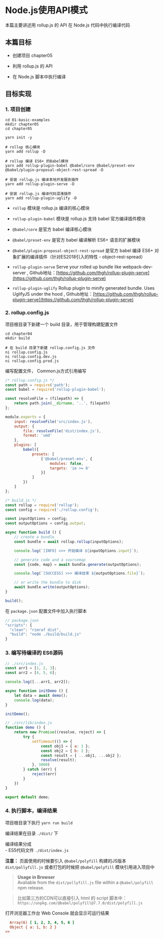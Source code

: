 # Node.js使用API模式

本篇主要讲述用 rollup.js 的 API 在 Node.js 代码中执行编译代码

## 本篇目标

- 创建项目 chapter05

- 利用 rollup.js 的 API

- 在 Node.js 脚本中执行编译


## 目标实现

### 1. 项目创建

```shell script
cd 01-basic-examples
mkdir chapter05
cd chapter05

yarn init -y

# rollup 核心模块
yarn add rollup -D

# rollup 编译 ES6+ 的Babel模块
yarn add rollup-plugin-babel @babel/core @babel/preset-env @babel/plugin-proposal-object-rest-spread -D

# 安装 rollup.js 编译本地开发服务插件
yarn add rollup-plugin-serve -D

# 安装 rollup.js 编译代码混淆插件
yarn add rollup-plugin-uglify -D
```


- `rollup` 模块是 rollup.js 编译的核心模块

- `rollup-plugin-babel` 模块是 rollup.js 支持 babel 官方编译插件模块

- `@babel/core` 是官方 babel 编译核心模块

- `@babel/preset-env` 是官方 babel 编译解析 ES6+ 语言的扩展模块

- `@babel/plugin-proposal-object-rest-spread` 是官方 babel 编译 ES6+ 对象扩展的编译插件（针对ES2018引入的特性 - object-rest-spread）

- `rollup-plugin-serve`  Serve your rolled up bundle like webpack-dev-server , Github地址：[https://github.com/thgh/rollup-plugin-serve](https://github.com/thgh/rollup-plugin-serve)

- `rollup-plugin-uglify`  Rollup plugin to minify generated bundle. Uses UglifyJS under the hood , Github地址：[https://github.com/thgh/rollup-plugin-serve](https://github.com/thgh/rollup-plugin-serve)


### 2. rollup.config.js

项目根目录下新建一个 build 目录，用于管理构建配置文件

```shell script
cd chapter04
mkdir build

# 在 build 目录下新建 rollup.config.js 文件
ni rollup.config.js
ni rollup.config.dev.js
ni rollup.config.prod.js
```

编写配置文件， Common.js方式引用编写

```javascript
/* rollup.config.js */
const path = require('path');
const babel = require('rollup-plugin-babel');

const resolveFile = (filepath) => {
    return path.join(__dirname, '..', filepath)
};

module.exports = {
    input: resolveFile('src/index.js'),
    output: {
        file: resolveFile('dist/index.js'),
        format: 'umd'
    },
    plugins: [
        babel({
            presets: [
                ['@babel/preset-env', {
                    modules: false,
                    targets: 'ie >= 8'
                }]
            ]
        })
    ]
};
```

```javascript
/* build.js */
const rollup = require('rollup');
const config = require('./rollup.config');

const inputOptions = config;
const outputOptions = config.output;

async function build () {
    // create a bundle
    const bundle = await rollup.rollup(inputOptions);

    console.log(`[INFO] >>> 开始编译 ${inputOptions.input}`);

    // generate code and a sourcemap
    const {code, map} = await bundle.generate(outputOptions);

    console.log(`[SUCCESS] >>> 编译结束 ${outputOptions.file}`);

    // or write the bundle to disk
    await bundle.write(outputOptions);
}

build();
```

在 `package.json` 配置文件中加入执行脚本

```javascript
// package.json
"scripts": {
  "clean": "rimraf dist",
  "build": "node ./build/build.js"
}
``` 

### 3. 编写待编译的 ES6源码

```javascript
// ./src/index.js
const arr1 = [1, 2, 3];
const arr2 = [4, 5, 6];

console.log([...arr1, arr2]);

async function initDemo () {
    let data = await demo();
    console.log(data);
}

initDemo();
```

```javascript
// ./src/lib/index.js
function demo () {
    return new Promise((resolve, reject) => {
        try {
            setTimeout(() => {
                const obj1 = { a: 1 };
                const obj2 = { b: 2 };
                const result = { ...obj1, ...obj2 };
                resolve(result);
            }, 1000)
        } catch (err) {
            reject(err)
        }
    })
}

export default demo;
```

### 4. 执行脚本，编译结果

项目根目录下执行 `yarn run build`

编译结果在目录 `./dist/` 下

编译结果分成  
    - ES5代码文件 `./dist/index.js`   
    
**注意：** 页面使用的时候要引入 `@babel/polyfill` 构建的JS版本 `dist/pollyfill.js` 或者打包的时候把 `@babel/polyfill` 模块引用进入项目中

> **Usage in Browser**   
> Avaliable from the `dist/pollyfill.js` file within a `@babel/polyfill` npm release.

> 比如第三方的CDN可以直接引入 html 的 script 脚本中： `https://unpkg.com/@babel/polyfill@7.7.0/dist/polyfill.js`

打开浏览器工作台 Web Console 就会显示可运行结果
```ini
  Array(6) [ 1, 2, 3, 4, 5, 6 ]
  Object { a: 1, b: 2 }
>>
```
